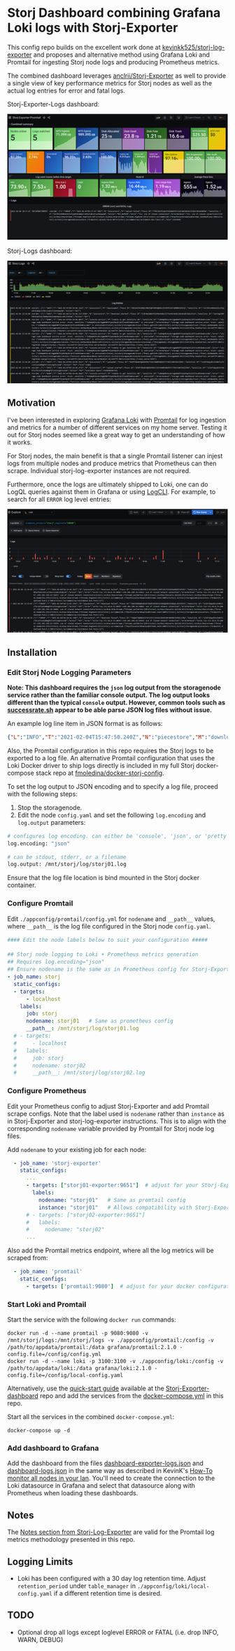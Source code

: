 # Storj Dashboard combining Grafana Loki logs with Storj-Exporter

This config repo builds on the excellent work done at [kevinkk525/storj-log-exporter](https://github.com/kevinkk525/storj-log-exporter) and proposes and alternative method using Grafana Loki and Promtail for ingesting Storj node logs and producing Prometheus metrics.

The combined dashboard leverages [anclrii/Storj-Exporter](https://github.com/anclrii/Storj-Exporter) as well to provide a single view of key performance metrics for Storj nodes as well as the actual log entries for error and fatal logs.

Storj-Exporter-Logs dashboard:

![Storj-Exporter-Promtail](./dashboard-exporter-logs.PNG)

Storj-Logs dashboard:

![Storj-Logs](./dashboard-logs.PNG)

## Motivation

I've been interested in exploring [Grafana Loki](https://grafana.com/oss/loki/) with [Promtail](https://grafana.com/docs/loki/latest/clients/promtail/) for log ingestion and metrics for a number of different services on my home server. Testing it out for Storj nodes seemed like a great way to get an understanding of how it works.

For Storj nodes, the main benefit is that a single Promtail listener can injest logs from multiple nodes and produce metrics that Prometheus can then scrape. Individual storj-log-exporter instances are not required.

Furthermore, once the logs are ultimately shipped to Loki, one can do LogQL queries against them in Grafana or using [LogCLI](https://grafana.com/docs/loki/latest/getting-started/logcli/). For example, to search for all `ERROR` log level entries:

![LogQL](logQL.PNG)

## Installation
### Edit Storj Node Logging Parameters

**Note: This dashboard requires the `json` log output from the storagenode service rather than the familiar console output. The log output looks different than the typical `console` output. However, common tools such as [successrate.sh](https://github.com/ReneSmeekes/storj_success_rate) appear to be able parse JSON log files without issue.**

An example log line item in JSON format is as follows:

```json
{"L":"INFO","T":"2021-02-04T15:47:50.240Z","N":"piecestore","M":"download started","Piece ID":"H5MHLOAWQBOZKVABCF5SXROFFON2HSKZNSMFJSICIRDEFNRKZVBA","Satellite ID":"1wFTAgs9DP5RSnCqKV1eLf6N9wtk4EAtmN5DpSxcs8EjT69tGE","Action":"GET"}
```

Also, the Promtail configuration in this repo requires the Storj logs to be exported to a log file. An alternative Promtail configuration that uses the Loki Docker driver to ship logs directly is included in my full Storj docker-compose stack repo at [fmoledina/docker-storj-config](https://github.com/fmoledina/docker-storj-config).

To set the log output to JSON encoding and to specify a log file, proceed with the following steps:
1. Stop the storagenode.
2. Edit the node `config.yaml` and set the following `log.encoding` and `log.output` parameters:

```bash
# configures log encoding. can either be 'console', 'json', or 'pretty'.
log.encoding: "json"
```

```bash
# can be stdout, stderr, or a filename
log.output: /mnt/storj/log/storj01.log
```

Ensure that the log file location is bind mounted in the Storj docker container.

### Configure Promtail

Edit `./appconfig/promtail/config.yml` for `nodename` and `__path__` values, where `__path__` is the log file configured in the Storj node `config.yaml`.

```yaml
#### Edit the node labels below to suit your configuration #####

## Storj node logging to Loki + Prometheus metrics generation
## Requires log.encoding="json"
## Ensure nodename is the same as in Prometheus config for Storj-Exporter
- job_name: storj
  static_configs:
  - targets:
      - localhost
    labels:
      job: storj
      nodename: storj01   # Same as prometheus config
      __path__: /mnt/storj/log/storj01.log
  # - targets:
  #     - localhost
  #   labels:
  #     job: storj
  #     nodename: storj02
  #     __path__: /mnt/storj/log/storj02.log
```

### Configure Prometheus

Edit your Prometheus config to adjust Storj-Exporter and add Promtail scrape configs. Note that the label used is `nodename` rather than `instance` as in Storj-Exporter and storj-log-exporter instructions. This is to align with the corresponding `nodename` variable provided by Promtail for Storj node log files.

Add `nodename` to your existing job for each node:
```yaml
  - job_name: 'storj-exporter'
    static_configs:
      ...
      - targets: ["storj01-exporter:9651"]  # adjust for your Storj-Exporter installation
        labels:
          nodename: "storj01"   # Same as promtail config
          instance: "storj01"   # Allows compatibility with Storj-Exporter-Dashboard
      # - targets: ["storj02-exporter:9651"]
      #   labels:
      #     nodename: "storj02"
      ...
```

Also add the Promtail metrics endpoint, where all the log metrics will be scraped from:

```yaml
  - job_name: 'promtail'
    static_configs:
      - targets: ['promtail:9080']  # adjust for your docker configuration (i.e. localhost:9080 if forwarding ports)
```

### Start Loki and Promtail

Start the service with the following `docker run` commands:

```shell
docker run -d --name promtail -p 9080:9080 -v /mnt/storj/logs:/mnt/storj/logs -v ./appconfig/promtail:/config -v /path/to/appdata/promtail:/data grafana/promtail:2.1.0 -config.file=/config/config.yml
docker run -d --name loki -p 3100:3100 -v ./appconfig/loki:/config -v /path/to/appdata/loki:/data grafana/loki:2.1.0 -config.file=/config/local-config.yaml
```

Alternatively, use the [quick-start guide](https://github.com/anclrii/Storj-Exporter-dashboard/tree/master/quick_start) available at the [Storj-Exporter-dashboard](https://github.com/anclrii/Storj-Exporter-dashboard) repo and add the services from the [docker-compose.yml](./docker-compose.yml) in this repo.

Start all the services in the combined `docker-compose.yml`:

```shell
docker-compose up -d
```

### Add dashboard to Grafana

Add the dashboard from the files [dashboard-exporter-logs.json](./dashboard-exporter-logs.json) and [dashboard-logs.json](./dashboard-logs.json) in the same way as described in KevinK's [How-To monitor all nodes in your lan](https://forum.storj.io/t/how-to-monitor-all-nodes-in-your-lan-using-prometheus-grafana-linux-using-docker). You'll need to create the connection to the Loki datasource in Grafana and select that datasource along with Prometheus when loading these dashboards.

## Notes

The [Notes section from Storj-Log-Exporter](https://github.com/kevinkk525/storj-log-exporter#notes) are valid for the Promtail log metrics methodology presented in this repo.

## Logging Limits

- Loki has been configured with a 30 day log retention time. Adjust `retention_period` under `table_manager` in `./appconfig/loki/local-config.yaml` if a different retention time is desired.

## TODO

- Optional drop all logs except loglevel ERROR or FATAL (i.e. drop INFO, WARN, DEBUG)